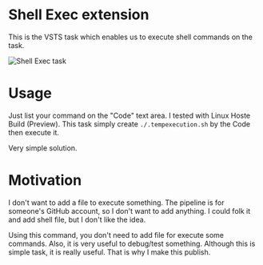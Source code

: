 Shell Exec extension
===

This is the VSTS task which enables us to execute shell commands
on the task.

![Shell Exec task](https://raw.githubusercontent.com/TsuyoshiUshio/KubernetesTask/master/docs/images/usage.png)

Usage
===

Just list your command on the "Code" text area. 
I tested with Linux Hoste Build (Preview).
This task simply create `./.tempexecution.sh` by the Code then execute it.

Very simple solution.

Motivation
==

I don't want to add a file to execute something.
The pipeline is for someone's GitHub account, so I don't want to add anything.
I could folk it and add shell file, but I don't like the idea.

Using this command, you don't need to add file for execute some commands.
Also, it is very useful to debug/test something. Although this is simple task,
it is really useful. That is why I make this publish.







